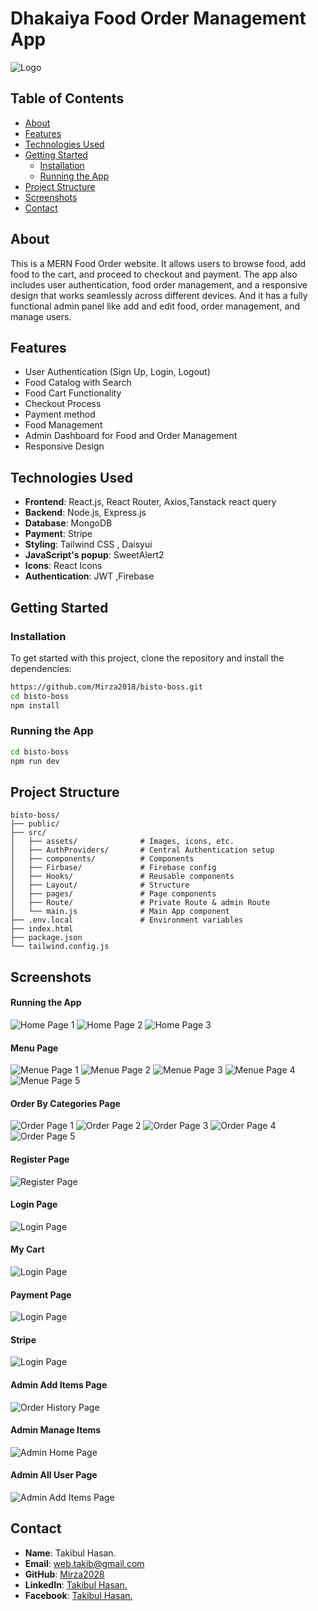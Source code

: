 # **Dhakaiya Food Order Management App**

![Logo](/public/h1.png) 



## **Table of Contents**

- [About](#about)
- [Features](#features)
- [Technologies Used](#technologies-used)
- [Getting Started](#getting-started)
  - [Installation](#installation)
  - [Running the App](#running-the-app)
- [Project Structure](#project-structure)
- [Screenshots](#screenshots)
- [Contact](#contact)

## **About**

This is a MERN Food Order website. It allows users to browse food, add food to the cart, and proceed to checkout and payment. The app also includes user authentication, food order management, and a responsive design that works seamlessly across different devices. And it has a fully functional admin panel like add and edit food, order management, and manage users.
## **Features**

- User Authentication (Sign Up, Login, Logout)
- Food Catalog with Search 
- Food Cart Functionality
- Checkout Process
- Payment method
- Food Management 
- Admin Dashboard for Food and Order Management
- Responsive Design


## **Technologies Used**

- **Frontend**: React.js, React Router, Axios,Tanstack react query
- **Backend**: Node.js, Express.js 
- **Database**: MongoDB 
- **Payment**: Stripe 
- **Styling**: Tailwind CSS , Daisyui
- **JavaScript's popup**: SweetAlert2
- **Icons**: React Icons
- **Authentication**: JWT ,Firebase

## **Getting Started**

### **Installation**

To get started with this project, clone the repository and install the dependencies:

```bash
https://github.com/Mirza2018/bisto-boss.git
cd bisto-boss
npm install
```

### **Running the App**
```bash
cd bisto-boss
npm run dev
```

## **Project Structure**

```plaintext
bisto-boss/
├── public/
├── src/
│   ├── assets/              # Images, icons, etc.
│   ├── AuthProviders/       # Central Authentication setup
│   ├── components/          # Components
│   ├── Firbase/             # Firebase config
│   ├── Hooks/               # Reusable components
│   ├── Layout/              # Structure
│   ├── pages/               # Page components 
│   ├── Route/               # Private Route & admin Route
│   └── main.js              # Main App component
├── .env.local               # Environment variables
├── index.html         
├── package.json
└── tailwind.config.js
```



## **Screenshots**

#### **Running the App**
![Home Page 1](/public/h1.png) 
![Home Page 2](/public/h2.png) 
![Home Page 3](/public/h3.png)
#### **Menu Page**
![Menue Page 1](/public/m1.png)
![Menue Page 2](/public/m2.png)
![Menue Page 3](/public/m3.png)
![Menue Page 4](/public/m4.png)
![Menue Page 5](/public/m5.png)

#### **Order By Categories Page**
![Order Page 1](/public/o1.png)
![Order Page 2](/public/o2.png)
![Order Page 3](/public/o3.png)
![Order Page 4](/public/o4.png)
![Order Page 5](/public/o5.png)

#### **Register Page**

![Register Page](/public/r1.png)
#### **Login Page**
![Login Page](/public/l1.png)
#### **My Cart**
![Login Page](/public/c1.png)

#### **Payment Page**
![Login Page](/public/p1.png)

#### **Stripe**
![Login Page](/public/p2.png)








#### **Admin Add Items Page**
![Order History Page](/public/a1.png)

#### **Admin Manage Items**
![Admin Home Page](/public/a2.png)

#### **Admin All User Page**

![Admin Add Items Page](/public/a3.png)






## **Contact**





- **Name**: Takibul Hasan.
- **Email**: [web.takib@gmail.com](https://mail.google.com/mail/u/0/?fs=1&to=web.takib@gmail.com&tf=cm)
- **GitHub**: [Mirza2028](https://github.com/Mirza2018)
- **LinkedIn**: [Takibul Hasan.](https://www.linkedin.com/in/takibul-hasan-619389242/)
- **Facebook**: [Takibul Hasan.](https://www.facebook.com/takibul.hassan.56)
